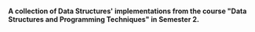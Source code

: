 #### A collection of Data Structures' implementations from the course "Data Structures and Programming Techniques" in Semester 2.  
